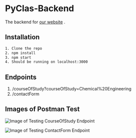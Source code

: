 # PyClas-Backend

The backend for [our website](https://www.pyclas.com) .

## Installation

```bash
1. Clone the repo
2. npm install
3. npm start
4. Should be running on localhost:3000
```

## Endpoints

1. /courseOfStudy?courseOfStudy=Chemical%20Engineering
2. /contactForm

## Images of Postman Test

![Image of Testing CourseOfStudy Endpoint](https://github.com/PyClas/PyClas-Backend/blob/master/assets/courseOfStudyEndpoint.png)

![Image of Testing ContactForm Endpoint](https://github.com/PyClas/PyClas-Backend/blob/master/assets/contactFormEndpoint.png)
